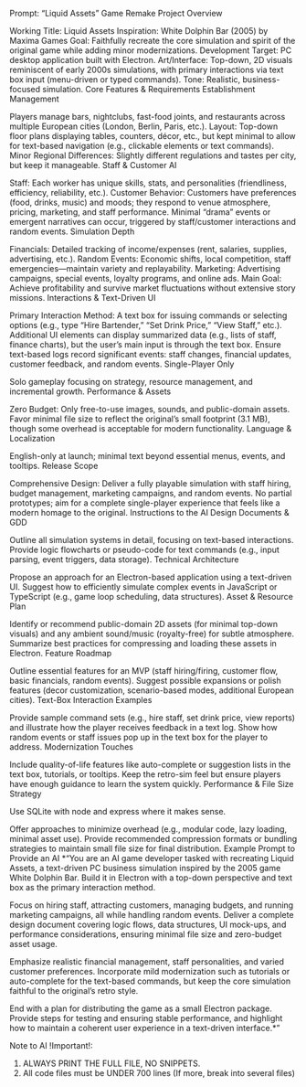 Prompt: “Liquid Assets” Game Remake
Project Overview

Working Title: Liquid Assets
Inspiration: White Dolphin Bar (2005) by Maxima Games
Goal: Faithfully recreate the core simulation and spirit of the original game while adding minor modernizations.
Development Target: PC desktop application built with Electron.
Art/Interface: Top-down, 2D visuals reminiscent of early 2000s simulations, with primary interactions via text box input (menu-driven or typed commands).
Tone: Realistic, business-focused simulation.
Core Features & Requirements
Establishment Management

Players manage bars, nightclubs, fast-food joints, and restaurants across multiple European cities (London, Berlin, Paris, etc.).
Layout: Top-down floor plans displaying tables, counters, décor, etc., but kept minimal to allow for text-based navigation (e.g., clickable elements or text commands).
Minor Regional Differences: Slightly different regulations and tastes per city, but keep it manageable.
Staff & Customer AI

Staff: Each worker has unique skills, stats, and personalities (friendliness, efficiency, reliability, etc.).
Customer Behavior: Customers have preferences (food, drinks, music) and moods; they respond to venue atmosphere, pricing, marketing, and staff performance.
Minimal “drama” events or emergent narratives can occur, triggered by staff/customer interactions and random events.
Simulation Depth

Financials: Detailed tracking of income/expenses (rent, salaries, supplies, advertising, etc.).
Random Events: Economic shifts, local competition, staff emergencies—maintain variety and replayability.
Marketing: Advertising campaigns, special events, loyalty programs, and online ads.
Main Goal: Achieve profitability and survive market fluctuations without extensive story missions.
Interactions & Text-Driven UI

Primary Interaction Method: A text box for issuing commands or selecting options (e.g., type “Hire Bartender,” “Set Drink Price,” “View Staff,” etc.).
Additional UI elements can display summarized data (e.g., lists of staff, finance charts), but the user’s main input is through the text box.
Ensure text-based logs record significant events: staff changes, financial updates, customer feedback, and random events.
Single-Player Only

Solo gameplay focusing on strategy, resource management, and incremental growth.
Performance & Assets

Zero Budget: Only free-to-use images, sounds, and public-domain assets.
Favor minimal file size to reflect the original’s small footprint (3.1 MB), though some overhead is acceptable for modern functionality.
Language & Localization

English-only at launch; minimal text beyond essential menus, events, and tooltips.
Release Scope

Comprehensive Design: Deliver a fully playable simulation with staff hiring, budget management, marketing campaigns, and random events.
No partial prototypes; aim for a complete single-player experience that feels like a modern homage to the original.
Instructions to the AI
Design Documents & GDD

Outline all simulation systems in detail, focusing on text-based interactions.
Provide logic flowcharts or pseudo-code for text commands (e.g., input parsing, event triggers, data storage).
Technical Architecture

Propose an approach for an Electron-based application using a text-driven UI.
Suggest how to efficiently simulate complex events in JavaScript or TypeScript (e.g., game loop scheduling, data structures).
Asset & Resource Plan

Identify or recommend public-domain 2D assets (for minimal top-down visuals) and any ambient sound/music (royalty-free) for subtle atmosphere.
Summarize best practices for compressing and loading these assets in Electron.
Feature Roadmap

Outline essential features for an MVP (staff hiring/firing, customer flow, basic financials, random events).
Suggest possible expansions or polish features (decor customization, scenario-based modes, additional European cities).
Text-Box Interaction Examples

Provide sample command sets (e.g., hire staff, set drink price, view reports) and illustrate how the player receives feedback in a text log.
Show how random events or staff issues pop up in the text box for the player to address.
Modernization Touches

Include quality-of-life features like auto-complete or suggestion lists in the text box, tutorials, or tooltips.
Keep the retro-sim feel but ensure players have enough guidance to learn the system quickly.
Performance & File Size Strategy

Use SQLite with node and express where it makes sense.

Offer approaches to minimize overhead (e.g., modular code, lazy loading, minimal asset use).
Provide recommended compression formats or bundling strategies to maintain small file size for final distribution.
Example Prompt to Provide an AI
*“You are an AI game developer tasked with recreating Liquid Assets, a text-driven PC business simulation inspired by the 2005 game White Dolphin Bar. Build it in Electron with a top-down perspective and text box as the primary interaction method.

Focus on hiring staff, attracting customers, managing budgets, and running marketing campaigns, all while handling random events. Deliver a complete design document covering logic flows, data structures, UI mock-ups, and performance considerations, ensuring minimal file size and zero-budget asset usage.

Emphasize realistic financial management, staff personalities, and varied customer preferences. Incorporate mild modernization such as tutorials or auto-complete for the text-based commands, but keep the core simulation faithful to the original’s retro style.

End with a plan for distributing the game as a small Electron package. Provide steps for testing and ensuring stable performance, and highlight how to maintain a coherent user experience in a text-driven interface.*”

Note to AI !Important!: 
1. ALWAYS PRINT THE FULL FILE, NO SNIPPETS.
2. All code files must be UNDER 700 lines (If more, break into several files)